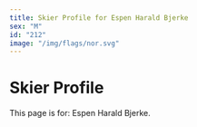 ```yaml
---
title: Skier Profile for Espen Harald Bjerke
sex: "M"
id: "212"
image: "/img/flags/nor.svg" 
---
```


# Skier Profile

This page is for: Espen Harald Bjerke.
    